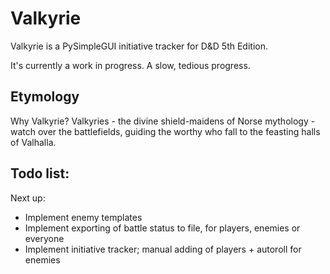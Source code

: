 # Valkyrie
Valkyrie is a PySimpleGUI initiative tracker for D&amp;D 5th Edition.

It's currently a work in progress. A slow, tedious progress.

## Etymology

Why Valkyrie? Valkyries - the divine shield-maidens of Norse mythology - watch over the battlefields, guiding the worthy who fall to the feasting halls of Valhalla.


## Todo list:
 Next up:

*   Implement enemy templates
*   Implement exporting of battle status to file, for players, enemies or everyone
*   Implement initiative tracker; manual adding of players + autoroll for enemies  
